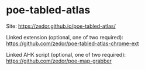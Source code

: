 # poe-tabled-atlas

Site: https://zedor.github.io/poe-tabled-atlas/

Linked extension (optional, one of two required): https://github.com/zedor/poe-tabled-atlas-chrome-ext

Linked AHK script (optional, one of two required): https://github.com/zedor/poe-map-grabber
